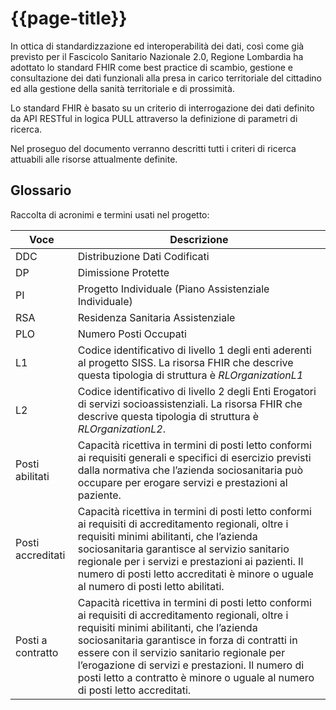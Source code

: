 # {{page-title}}

In ottica di standardizzazione ed interoperabilità dei dati, così come già previsto per il Fascicolo Sanitario Nazionale 2.0, Regione Lombardia ha adottato lo standard FHIR come best practice di scambio, gestione e consultazione dei dati funzionali alla presa in carico territoriale del cittadino ed alla gestione della sanità territoriale e di prossimità.

Lo standard FHIR è basato su un criterio di interrogazione dei dati definito da API RESTful in logica PULL attraverso la definizione di parametri di ricerca. 

Nel proseguo del documento verranno descritti tutti i criteri di ricerca attuabili alle risorse attualmente definite.

## Glossario
Raccolta di acronimi e termini usati nel progetto:
 
| Voce | Descrizione |
|---|---|
| DDC | Distribuzione Dati Codificati |
| DP | Dimissione Protette |
| PI | Progetto Individuale (Piano Assistenziale Individuale) |
| RSA | Residenza Sanitaria Assistenziale |
| PLO | Numero Posti Occupati |
| L1 | Codice   identificativo di livello 1 degli enti aderenti al progetto SISS. La risorsa   FHIR che descrive questa tipologia di struttura è _RLOrganizationL1_ |
| L2 | Codice identificativo di livello 2 degli Enti Erogatori di servizi socioassistenziali. La risorsa FHIR che descrive questa tipologia di struttura è _RLOrganizationL2_. |
| Posti abilitati | Capacità ricettiva in termini di posti letto conformi ai requisiti generali e specifici di esercizio previsti dalla normativa che l’azienda sociosanitaria può occupare per erogare servizi e prestazioni al paziente. |
| Posti accreditati | Capacità ricettiva in termini di posti letto conformi ai requisiti di accreditamento regionali, oltre i requisiti minimi abilitanti, che l’azienda sociosanitaria garantisce al servizio sanitario regionale per i servizi e prestazioni ai pazienti. Il numero di posti letto accreditati è minore o uguale al numero di posti letto abilitati. |
| Posti a contratto | Capacità ricettiva in termini di posti letto conformi ai requisiti di accreditamento regionali, oltre i requisiti minimi abilitanti, che l’azienda sociosanitaria garantisce in forza di contratti in essere con il servizio sanitario regionale per l’erogazione di servizi e prestazioni. Il numero di posti letto a contratto è minore o uguale al numero di posti letto accreditati. |